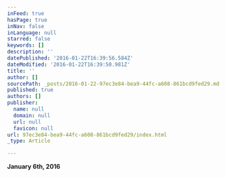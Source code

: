```yaml
---
inFeed: true
hasPage: true
inNav: false
inLanguage: null
starred: false
keywords: []
description: ''
datePublished: '2016-01-22T16:39:56.584Z'
dateModified: '2016-01-22T16:39:50.981Z'
title: ''
author: []
sourcePath: _posts/2016-01-22-97ec3e84-bea9-44fc-a608-861bcd9fed29.md
published: true
authors: []
publisher:
  name: null
  domain: null
  url: null
  favicon: null
url: 97ec3e84-bea9-44fc-a608-861bcd9fed29/index.html
_type: Article

---
```

**January 6th, 2016**